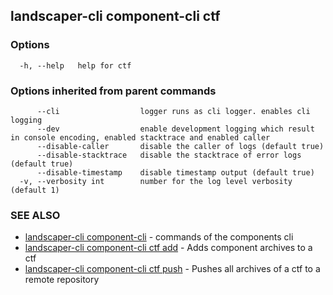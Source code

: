 ## landscaper-cli component-cli ctf



### Options

```
  -h, --help   help for ctf
```

### Options inherited from parent commands

```
      --cli                  logger runs as cli logger. enables cli logging
      --dev                  enable development logging which result in console encoding, enabled stacktrace and enabled caller
      --disable-caller       disable the caller of logs (default true)
      --disable-stacktrace   disable the stacktrace of error logs (default true)
      --disable-timestamp    disable timestamp output (default true)
  -v, --verbosity int        number for the log level verbosity (default 1)
```

### SEE ALSO

* [landscaper-cli component-cli](landscaper-cli_component-cli.md)	 - commands of the components cli
* [landscaper-cli component-cli ctf add](landscaper-cli_component-cli_ctf_add.md)	 - Adds component archives to a ctf
* [landscaper-cli component-cli ctf push](landscaper-cli_component-cli_ctf_push.md)	 - Pushes all archives of a ctf to a remote repository

